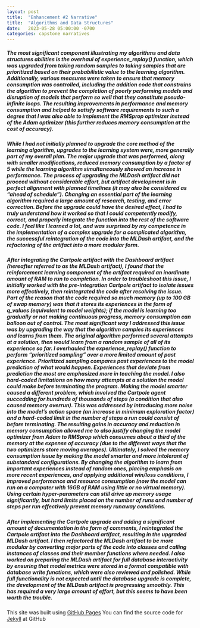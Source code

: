 ```yaml
---
layout: post
title:  "Enhancement #2 Narrative"
title:  "Algorithms and Data Structures"
date:   2023-05-28 05:00:00 -0700
categories: capstone narratives
---
```

##### The most significant component illustrating my algorithms and data structures abilities is the overhaul of experience_replay() function, which was upgraded from taking random samples to taking samples that are prioritized based on their probabilistic value to the learning algorithm. Additionally, various measures were taken to ensure that memory consumption was controlled, including the addition code that constrains the algorithm to prevent the completion of poorly performing models and disruption of models that perform so well that they constitute pseudo-infinite loops. The resulting improvements in performance and memory consumption and helped to satisfy software requirements to such a degree that I was also able to implement the RMSprop optimizer instead of the Adam optimizer (this further reduces memory consumption at the cost of accuracy). 

##### While I had not initially planned to upgrade the core method of the learning algorithm, upgrades to the learning system were, more generally part of my overall plan. The major upgrade that was performed, along with smaller modifications, reduced memory consumption by a factor of 5 while the learning algorithm simultaneously showed an increase in performance. The process of upgrading the MLDash artifact did not proceed without considerable effort, but artifact development is in perfect alignment with planned timelines (it may also be considered as “ahead of schedule”). Changing an essential part of the learning algorithm required a large amount of research, testing, and error correction. Before the upgrade could have the desired effect, I had to truly understand how it worked so that I could competently modify, correct, and properly integrate the function into the rest of the software code. I feel like I learned a lot, and was surprised by my competence in the implementation of a complex upgrade for a complicated algorithm, the successful reintegration of the code into the MLDash artifact, and the refactoring of the artifact into a more modular form.  

##### After integrating the Cartpole artifact with the Dashboard artifact (hereafter referred to as the MLDash artifact), I found that the reinforcement learning component of the artifact required an inordinate amount of RAM to run to completion. In order to troubleshoot this issue, I initially worked with the pre-integration Cartpole artifact to isolate issues more effectively, then reintegrated the code after resolving the issue. Part of the reason that the code required so much memory (up to 100 GB of swap memory) was that it stores its experiences in the form of q_values (equivalent to model weights); if the model is learning too gradually or not making continuous progress, memory consumption can balloon out of control. The most significant way I addressed this issue was by upgrading the way that the algorithm samples its experiences and learns from them. The original algorithm performed several attempts at a solution, then would learn from a random sample of all of its experience so far. I overhauled the experience_replay() function to perform “prioritized sampling” over a more limited amount of past experience. Prioritized sampling compares past experiences to the model prediction of what would happen. Experiences that deviate from prediction the most are emphasized more in teaching the model. I also hard-coded limitations on how many attempts at a solution the model could make before terminating the program.  Making the model smarter caused a different problem, which involved the Cartpole agent succedding for hundreds of thousands of steps (a condition that also caused memory overrun). This was addressed by introducing more noise into the model’s action space (an increase in minimum exploration factor) and a hard-coded limit in the number of steps a run could consist of before terminating. The resulting gains in accuracy and reduction in memory consumption allowed me to also justify changing the model optimizer from Adam to RMSprop which consumes about a third of the memory at the expense of accuracy (due to the different ways that the two optimizers store moving averages). Ultimately, I solved the memory consumption issue by making the model smarter and more intolerant of substandard configurations. By changing the algorithm to learn from important experiences instead of random ones, placing emphasis on more recent experiences, and applying additional win/loss conditions, I improved performance and resource consumption (now the model can run on a computer with 16GB of RAM using little or no virtual memory). Using certain hyper-parameters can still drive up memory usage significantly, but hard limits placed on the number of runs and number of steps per run effectively prevent memory runaway conditions. 

##### After implementing the Cartpole upgrade and adding a significant amount of documentation in the form of comments, I reintegrated the Cartpole artifact into the Dashboard artifact, resulting in the upgraded MLDash artifact. I then refactored the MLDash artifact to be more modular by converting major parts of the code into classes and calling instances of classes and their member functions where needed. I also worked on preparing the MLDash artifact for full database interactivity by ensuring that model metrics were stored in a format compatible with database write functions, which were also reviewed and polished. While full functionality is not expected until the database upgrade is complete, the development of the MLDash artifact is progressing smoothly. This has required a very large amount of effort, but this seems to have been worth the trouble.

This site was built using [GitHub Pages](https://pages.github.com/)
You can find the source code for [Jekyll][jekyll-organization] at GitHub



[jekyll-organization]: https://github.com/jekyll
